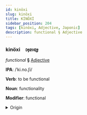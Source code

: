 ```yaml
---
id: kinöxi
slug: kinöxi
title: KİNÖXİ
sidebar_position: 204
tags: [kinöxi, Adjective, Japonic]
description: functional § Adjective
---
```


### kinöxi&emsp;<span kind="abugida">ɔɟƨıɋɟ</span>

*functional* **§** [Adjective](../../tags/Adjective)

**IPA**: /ˈki.no.ʃi/

**Verb**: to be functional

**Noun**: functionality

**Modifier**: functional

<details>
    <summary>Origin</summary>
    Japanese きのうし kinō shi [kinoːɕi]<br/>
    <em>Japonic Language Family</em>
</details>